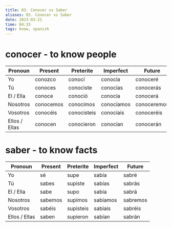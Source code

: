 ```yaml
---
title: 03. Conocer vs Saber
aliases: 03. Conocer vs Saber
date: 2023-03-21
time: 04:33
tags: know, spanish
---
```


# conocer - to know people

| Pronoun       | Present   | Preterite   | Imperfect  | Future      |
| ------------- | --------- | ----------- | ---------- | ----------- |
| Yo            | conozco   | conocí      | conocía    | conoceré    | 
| Tú            | conoces   | conociste   | conocías   | conocerás   |
| El / Ella     | conoce    | conoció     | conocía    | conocerá    |
| Nosotros      | conocemos | conocimos   | conocíamos | conoceremos |
| Vosotros      | conocéis  | conocisteis | conocíais  | conoceréis  |
| Ellos / Ellas | conocen   | conocieron  | conocían   | conocerán   |

# saber - to know facts

| Pronoun       | Present | Preterite | Imperfect | Future   |
| ------------- | ------- | --------- | --------- | -------- |
| Yo            | sé      | supe      | sabía     | sabré    |
| Tú            | sabes   | supiste   | sabías    | sabrás   | 
| El / Ella     | sabe    | supo      | sabía     | sabrá    |
| Nosotros      | sabemos | supimos   | sabíamos  | sabremos |
| Vosotros      | sabéis  | supisteis | sabíais   | sabréis  |
| Ellos / Ellas | saben   | supieron  | sabían    | sabrán   |



